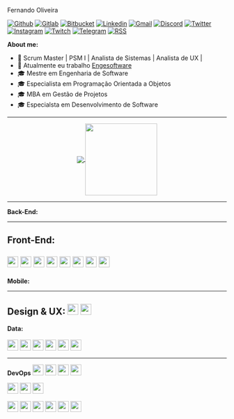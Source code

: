 Fernando Oliveira

[![Github](https://img.shields.io/badge/-Github-181717?style=for-the-badge&logo=Github&logoColor=white)](https://github.com/Fernandogoncalves) 
[![Gitlab](http://img.shields.io/badge/-Gitlab-388e3c?style=for-the-badge&logo=Gitlab&logoColor=white)](https://gitlab.com/vinnyfs89) 
[![Bitbucket](http://img.shields.io/badge/-Bitbucket-006db3?style=for-the-badge&logo=bitbucket&logoColor=white)](https://bitbucket.org/vinnyfs89) 
[![Linkedin](https://img.shields.io/badge/-LinkedIn-blue?style=for-the-badge&logo=Linkedin&logoColor=white)](https://www.linkedin.com/in/vinnyfs89) 
[![Gmail](http://img.shields.io/badge/-Gmail-D14836?style=for-the-badge&logo=Gmail&logoColor=white)](mailto:viniciusfesil@gmail.com)
[![Discord](http://img.shields.io/badge/-Discord-7289DA?style=for-the-badge&logo=Discord&logoColor=white)](vinnyfs89#6443)
[![Twitter](http://img.shields.io/badge/-Twitter-1DA1F2?style=for-the-badge&logo=Twitter&logoColor=white)](https://twitter.com/vinnyfs89)
[![Instagram](http://img.shields.io/badge/-Instagram-E4405F?style=for-the-badge&logo=Instagram&logoColor=white)](https://www.instagram.com/vinnyfs89)
[![Twitch](http://img.shields.io/badge/-Twitch-9146FF?style=for-the-badge&logo=Twitch&logoColor=white)](https://www.twitch.tv/vinnyfs89)
[![Telegram](http://img.shields.io/badge/-Telegram-2CA5E0?style=for-the-badge&logo=Telegram&logoColor=white)](https://t.me/vinnyfs89)
[![RSS](http://img.shields.io/badge/-RSS-FFA500?style=for-the-badge&logo=RSS&logoColor=white)](https://github.com/vinnyfs89.atom)

**About me:**

- 🚀 Scrum Master | PSM I | Analista de Sistemas | Analista de UX |
- 💼 Atualmente eu trabalho [Engesoftware](https://www.engesoftware.com/)
- 🎓 Mestre em Engenharia de Software
- 🎓 Especialista em Programação Orientada a Objetos
- 🎓 MBA em Gestão de Projetos
- 🎓 Especialsta em Desenvolvimento de Software


---

<p align="center">
  <a href="https://github.com/Fernandogoncalves/github-readme-stats">
    <img
      align="center"
      src="https://github-readme-stats.vercel.app/api/top-langs/?username=Fernandogoncalves&layout=compact&theme=dracula"
    />
  </a>
  <a href="https://github.com/Fernandogoncalves/github-readme-stats">
    <img
      align="center"
      height="165"
      src="https://github-readme-stats.vercel.app/api?username=Fernandogoncalves&show_icons=true&theme=dracula"
    />
  </a>
</p>

---

**Back-End:**

---
**Front-End:**</br>
</br>
<img height="25" src="https://img.shields.io/badge/html5-E34F26.svg?&style=for-the-badge&logo=html5&logoColor=white"></img>
<img height="25" src="https://img.shields.io/badge/css3-1572B6.svg?&style=for-the-badge&logo=css3&logoColor=white"></img> 
<img height="25" src="https://img.shields.io/badge/javascript-ffff00.svg?&style=for-the-badge&logo=javascript&logoColor=000"></img>
<img height="25" src="https://img.shields.io/badge/typescript-33adff.svg?&style=for-the-badge&logo=typescript&logoColor=white"></img>
<img height="25" src="https://img.shields.io/badge/nodejs-339933.svg?&style=for-the-badge&logo=node.js&logoColor=white"></img>
<img height="25" src="https://img.shields.io/badge/vue.js-4FC08D.svg?&style=for-the-badge&logo=vue.js&logoColor=white"></img>
<img height="25" src="https://img.shields.io/badge/angular-E23237.svg?&style=for-the-badge&logo=angular&logoColor=white"> </img>
<img height="25" src="https://img.shields.io/badge/react-000033.svg?&style=for-the-badge&logo=react&logoColor=white"> </img>
---
**Mobile:**

---
**Design & UX:**
<img height="25" src="https://img.shields.io/badge/material-33adff.svg?&style=for-the-badge&logo=material-ui&logoColor=white"> </img>
<img height="25" src="https://img.shields.io/badge/bootstrap-33adff.svg?&style=for-the-badge&logo=bootstrap&logoColor=white"> </img>
---
**Data:**</br>
</br>
<img height="25" src="https://img.shields.io/badge/postgresql-336791.svg?&style=for-the-badge&logo=postgresql&logoColor=white"></img>
<img height="25" src="https://img.shields.io/badge/sqlserver-CC2927.svg?&style=for-the-badge&logo=microsoft-sql-server&logoColor=white"></img>
<img height="25" src="https://img.shields.io/badge/mysql-4479A1.svg?&style=for-the-badge&logo=mysql&logoColor=white"></img>
<img height="25" src="https://img.shields.io/badge/MariaDB-003545.svg?&style=for-the-badge&logo=MariaDB&logoColor=white"></img>
<img height="25" src="https://img.shields.io/badge/MongoDB-47A248.svg?&style=for-the-badge&logo=MongoDB&logoColor=white"></img>
<img height="25" src="https://img.shields.io/badge/Oracle-F80000.svg?&style=for-the-badge&logo=Oracle&logoColor=white"></img>

---
**DevOps**
<img height="25" src="https://img.shields.io/badge/docker-33adff.svg?&style=for-the-badge&logo=docker&logoColor=white"></img>
<img height="25" src="https://img.shields.io/badge/rancher-0075A8.svg?&style=for-the-badge&logo=rancher&logoColor=white"></img>
<img height="25" src="https://img.shields.io/badge/kubernetes-326CE5.svg?&style=for-the-badge&logo=kubernetes&logoColor=white"></img>
[<img height="25" src="https://img.shields.io/badge/Swarm-FFA633.svg?&style=for-the-badge&logo=Swarm&logoColor=white"></img>](https://docs.docker.com/get-started/swarm-deploy/)
  
<img height="25" src="https://img.shields.io/badge/Jenkins-D24939.svg?&style=for-the-badge&logo=Jenkins&logoColor=white"></img>
<img height="25" src="https://img.shields.io/badge/SonarQube-4E9BCD.svg?&style=for-the-badge&logo=SonarQube&logoColor=white"></img>
<img height="25" src="https://img.shields.io/badge/Sentry-FB4226.svg?&style=for-the-badge&logo=Sentry&logoColor=white"></img>




<img height="25" src="https://img.shields.io/badge/Swagger-85EA2D.svg?&style=for-the-badge&logo=Swagger&logoColor=black"></img>
<img height="25" src="https://img.shields.io/badge/Heroku-430098.svg?&style=for-the-badge&logo=Heroku&logoColor=white"></img>
<img height="25" src="https://img.shields.io/badge/Git-F05032.svg?&style=for-the-badge&logo=Git&logoColor=white"></img>
<img height="25" src="https://img.shields.io/badge/NGinx-269539.svg?&style=for-the-badge&logo=NGinx&logoColor=white"></img> 
<img height="25" src="https://img.shields.io/badge/Apache-D22128.svg?&style=for-the-badge&logo=Apache&logoColor=white"></img>
<img height="25" src="https://img.shields.io/badge/Ubuntu-E95420.svg?&style=for-the-badge&logo=Ubuntu&logoColor=white"></img>





